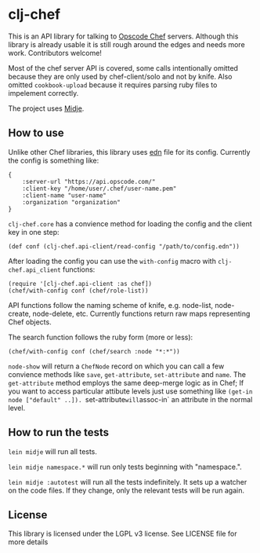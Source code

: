 # clj-chef

This is an API library for talking to [Opscode Chef](http://www.opscode.com/chef/) servers.
Although this library is already usable it is still rough around the edges and needs more work. Contributors welcome!

Most of the chef server API is covered, some calls intentionally omitted because they are only used by chef-client/solo and not by knife. Also omitted `cookbook-upload` because it requires parsing ruby files to impelement correctly.

The project uses [Midje](https://github.com/marick/Midje/).

## How to use
Unlike other Chef libraries, this library uses [edn](https://github.com/edn-format/edn) file for its config.
Currently the config is something like:

	{
		:server-url "https://api.opscode.com/"
		:client-key "/home/user/.chef/user-name.pem"
		:client-name "user-name"
		:organization "organization"
	}

`clj-chef.core` has a convience method for loading the config and the client key in one step:

	(def conf (clj-chef.api-client/read-config "/path/to/config.edn"))

After loading the config you can use the `with-config` macro with `clj-chef.api_client` functions:

	(require '[clj-chef.api-client :as chef])
	(chef/with-config conf (chef/role-list))

API functions follow the naming scheme of knife, e.g. node-list, node-create, node-delete, etc.
Currently functions return raw maps representing Chef objects.

The search function follows the ruby form (more or less):

	(chef/with-config conf (chef/search :node "*:*"))

`node-show` will return a `ChefNode` record on which you can call a few convience methods like `save`, `get-attribute`, `set-attribute` and `name`. The `get-attribute` method employs the same deep-merge logic as in Chef; If you want to access particular attibute levels just use something like `(get-in node ["default" ..]). `set-attribute` will `assoc-in` an attribute in the normal level.

## How to run the tests

`lein midje` will run all tests.

`lein midje namespace.*` will run only tests beginning with "namespace.".

`lein midje :autotest` will run all the tests indefinitely. It sets up a
watcher on the code files. If they change, only the relevant tests will be
run again.

## License
This library is licensed under the LGPL v3 license. See LICENSE file for more details
